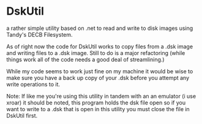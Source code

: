 # DskUtil
a rather simple utility based on .net to read and write to disk images using Tandy's DECB Filesystem.

As of right now the code for DskUtil works to copy files from a .dsk image and writing files to a .dsk image. Still to do is a major refactoring (while things work all of the code needs a good deal of streamlining.)

While my code seems to work just fine on my machine it would  be wise to make sure you have a back up copy of your .dsk before you attempt any write operations to it.

Note: If like me you're using this utility in tandem with an an emulator (i use xroar) it should be noted, this program holds the dsk file open so if you want to write to a .dsk that is open in this utility you must close the file in DskUtil first.
